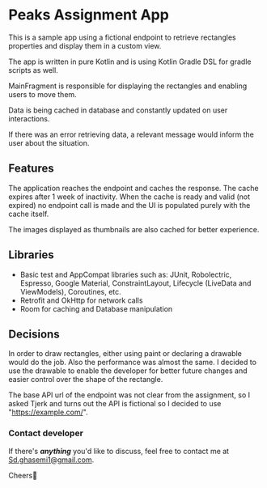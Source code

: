 # Peaks Assignment App
This is a sample app using a fictional endpoint to retrieve rectangles properties and display them in a custom view.

The app is written in pure Kotlin and is using Kotlin Gradle DSL for gradle scripts as well.

MainFragment is responsible for displaying the rectangles and enabling users to move them.

Data is being cached in database and constantly updated on user interactions.

If there was an error retrieving data, a relevant message would inform the user about the situation.

## Features
The application reaches the endpoint and caches the response. The cache expires after 1 week of inactivity.
When the cache is ready and valid (not expired) no endpoint call is made and the UI is populated purely with the cache itself.

The images displayed as thumbnails are also cached for better experience.

## Libraries
<ul>
<li>Basic test and AppCompat libraries such as: JUnit, Robolectric, Espresso, Google Material, ConstraintLayout, Lifecycle (LiveData and ViewModels), Coroutines, etc.</li>
<li>Retrofit and OkHttp for network calls</li>
<li>Room for caching and Database manipulation</li>
</ul>

## Decisions
In order to draw rectangles, either using paint or declaring a drawable would do the job. Also the performance was almost the same.
I decided to use the drawable to enable the developer for better future changes and easier control over the shape of the rectangle.

The base API url of the endpoint was not clear from the assignment, so I asked Tjerk and turns out the API is fictional so
I decided to use "https://example.com/".

### Contact developer

If there's ***anything*** you'd like to discuss, feel free to contact me at [Sd.ghasemi1@gmail.com](mailto:Sd.ghasemi1@gmail.com).

Cheers🍻